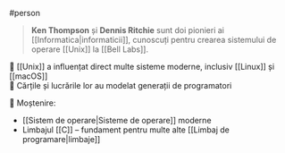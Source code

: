 #person  

> **Ken Thompson** și **Dennis Ritchie** sunt doi pionieri ai [[Informatica|informaticii]], cunoscuți pentru crearea sistemului de operare [[Unix]] la [[Bell Labs]].


🎯 [[Unix]] a influențat direct multe sisteme moderne, inclusiv [[Linux]] și [[macOS]]  
🧠 Cărțile și lucrările lor au modelat generații de programatori

📌 Moștenire:
- [[Sistem de operare|Sisteme de operare]] moderne
- Limbajul [[C]] – fundament pentru multe alte [[Limbaj de programare|limbaje]]